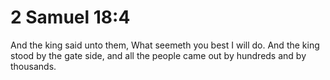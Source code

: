 # 2 Samuel 18:4

And the king said unto them, What seemeth you best I will do. And the king stood by the gate side, and all the people came out by hundreds and by thousands.